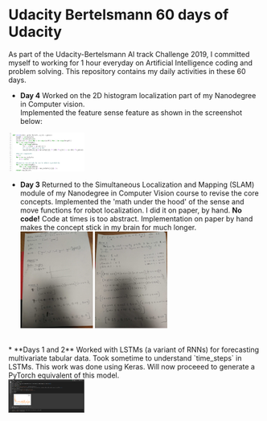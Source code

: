 # Udacity Bertelsmann 60 days of Udacity
As part of the Udacity-Bertelsmann AI track Challenge 2019, I committed myself to working for 1 hour everyday on Artificial Intelligence coding and problem solving. This repository contains my daily activities in these 60 days.

* **Day 4**
Worked on the 2D histogram localization part of my Nanodegree in Computer vision.  
Implemented the feature sense feature as shown in the screenshot below:<br />
<img src="/img/4/image.PNG" width="30%" height= "30%">
<br/>

* **Day 3**
Returned to the Simultaneous Localization and Mapping (SLAM) module of my Nanodegree in Computer Vision course to revise the core concepts.
Implemented the 'math under the hood' of the sense and move functions for robot localization. I did it  on paper, by hand. __No code!__
Code at times is too abstract. Implementation on paper by hand makes the concept stick in my brain for much longer. <br />
<img src="/img/3/IMG_20191219_175641.jpg" width="30%" height= "30%"> <img src="/img/3/IMG_20191219_175655.jpg" width="30%" height= "30%">
<br/>
* **Days 1 and 2**
Worked with LSTMs (a variant of RNNs) for forecasting multivariate tabular data.
Took sometime to understand `time_steps` in LSTMs.
This work was done using Keras. Will now proceeed to generate a PyTorch equivalent of this model.<br />
<img src="/img/1/image.png" width="30%" height= "30%">

